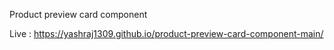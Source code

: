 Product preview card component

Live : https://yashraj1309.github.io/product-preview-card-component-main/

